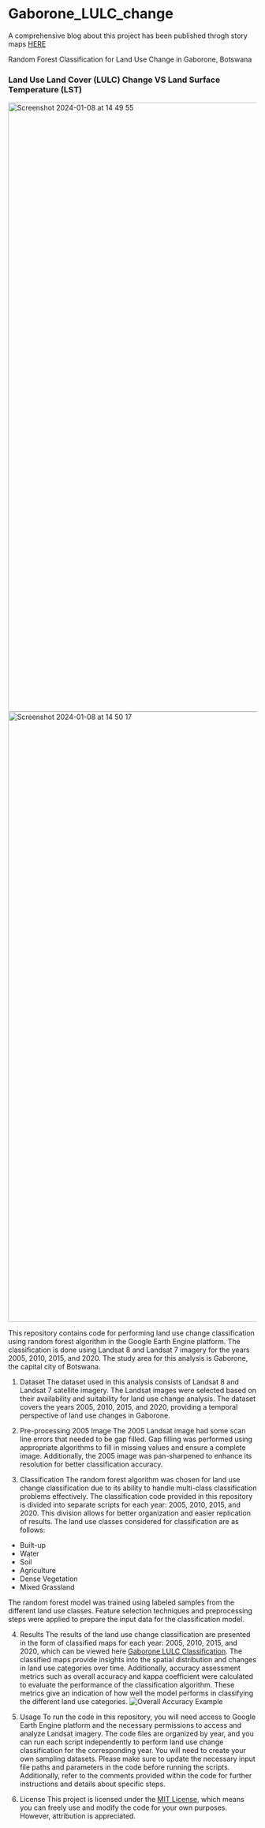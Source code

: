 # Gaborone_LULC_change
A comprehensive blog about this project has been published throgh story maps [HERE](https://storymaps.com/stories/8f482da3617043c7ba24aa54ee844b42)

Random Forest Classification for Land Use Change in Gaborone, Botswana

### Land Use Land Cover (LULC) Change VS Land Surface Temperature (LST)
<img width="1235" alt="Screenshot 2024-01-08 at 14 49 55" src="https://github.com/BoineeloMoyo/Gaborone_LULC_change/assets/82944675/02c17a58-c4a5-43eb-9b1a-359db1ea4e8f">

<img width="1237" alt="Screenshot 2024-01-08 at 14 50 17" src="https://github.com/BoineeloMoyo/Gaborone_LULC_change/assets/82944675/fd410413-2f4d-4f30-8492-9e8a43ea6a1a">


This repository contains code for performing land use change classification using random forest algorithm in the Google Earth Engine platform.
The classification is done using Landsat 8 and Landsat 7 imagery for the years 2005, 2010, 2015, and 2020. The study area for this analysis is Gaborone, the capital city of Botswana.

1. Dataset
   The dataset used in this analysis consists of Landsat 8 and Landsat 7 satellite imagery. The Landsat images were selected based on their availability and suitability for land use change analysis. The dataset covers the years 2005, 2010, 2015, and 2020, providing a temporal perspective of land use changes in Gaborone.

2. Pre-processing
   2005 Image
   The 2005 Landsat image had some scan line errors that needed to be gap filled. Gap filling was performed using appropriate algorithms to fill in missing values and ensure a complete image. Additionally, the 2005 image was pan-sharpened to enhance its resolution for better classification accuracy.
3. Classification
   The random forest algorithm was chosen for land use change classification due to its ability to handle multi-class classification problems effectively.
   The classification code provided in this repository is divided into separate scripts for each year: 2005, 2010, 2015, and 2020. This division allows for better organization and easier replication of results. The land use classes considered for classification are as follows:

- Built-up
- Water
- Soil
- Agriculture
- Dense Vegetation
- Mixed Grassland

The random forest model was trained using labeled samples from the different land use classes. Feature selection techniques and preprocessing steps were applied to prepare the input data for the classification model.

4. Results
   The results of the land use change classification are presented in the form of classified maps for each year: 2005, 2010, 2015, and 2020, which can be viewed here [Gaborone LULC Classification](https://storymaps.com/stories/8f482da3617043c7ba24aa54ee844b42). The classified maps provide insights into the spatial distribution and changes in land use categories over time. Additionally, accuracy assessment metrics such as overall accuracy and kappa coefficient were calculated to evaluate the performance of the classification algorithm. These metrics give an indication of how well the model performs in classifying the different land use categories.
   ![Overall Accuracy Example](https://github.com/BoineeloMoyo/Gaborone_LULC_change/assets/82944675/d363a895-582a-4263-9450-6e792064a29a)
5. Usage
   To run the code in this repository, you will need access to Google Earth Engine platform and the necessary permissions to access and analyze Landsat imagery.
   The code files are organized by year, and you can run each script independently to perform land use change classification for the corresponding year. You will need to create your own sampling datasets.
   Please make sure to update the necessary input file paths and parameters in the code before running the scripts. Additionally, refer to the comments provided within the code for
   further instructions and details about specific steps.

6. License
   This project is licensed under the [MIT License](LICENSE), which means you can freely use and modify the code for your own purposes. However, attribution is appreciated.
